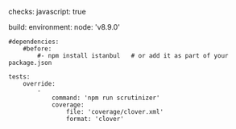 checks:
    javascript: true

build:
    environment:
        node: 'v8.9.0'

    #dependencies:
        #before:
            #- npm install istanbul   # or add it as part of your package.json

    tests:
        override:
            -
                command: 'npm run scrutinizer'
                coverage:
                    file: 'coverage/clover.xml'
                    format: 'clover'
